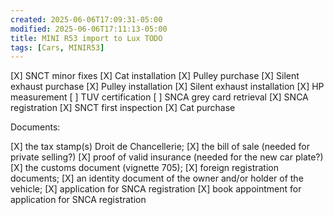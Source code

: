 ```yaml
---
created: 2025-06-06T17:09:31-05:00
modified: 2025-06-06T17:11:13-05:00
title: MINI R53 import to Lux TODO
tags: [Cars, MINIR53]
---
```


[X] SNCT minor fixes
[X] Cat installation
[X] Pulley purchase
[X] Silent exhaust purchase
[X] Pulley installation
[X] Silent exhaust installation
[X] HP measurement
[ ] TUV certification
[ ] SNCA grey card retrieval
[X] SNCA registration
[X] SNCT first inspection
[X] Cat purchase

Documents:

[X] the tax stamp(s) Droit de Chancellerie;
[X] the bill of sale (needed for private selling?)
[X] proof of valid insurance (needed for the new car plate?)
[X] the customs document (vignette 705);
[X] foreign registration documents;
[X] an identity document of the owner and/or holder of the vehicle;
[X] application for SNCA registration
[X] book appointment for application for SNCA registration
